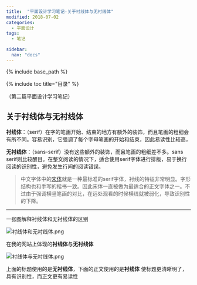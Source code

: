 ```yaml
---
title:  "平面设计学习笔记-关于衬线体与无衬线体"
modified: 2018-07-02
categories: 
  - 平面设计
tags:
  - 笔记

sidebar:
  nav: "docs"
---
```


{% include base_path %}

{% include toc title="目录" %}

（第二篇平面设计学习笔记）

## 关于衬线体与无衬线体

**衬线体**：（serif）在字的笔画开始、结束的地方有额外的装饰，而且笔画的粗细会有所不同。容易识别，它强调了每个字母笔画的开始和结束，因此易读性比较高，

**无衬线体**：（sans-serif）没有这些额外的装饰，而且笔画的粗细差不多。sans serif则比较醒目。在整文阅读的情况下，适合使用serif字体进行排版，易于换行阅读的识别性，避免发生行间的阅读错误。

> 中文字体中的[宋体](https://baike.baidu.com/item/%E5%AE%8B%E4%BD%93/836154)就是一种最标准的serif字体，衬线的特征非常明显。字形结构也和手写的楷书一致。因此宋体一直被做为最适合的正文字体之一。不过由于强调横竖笔画的对比，在远处观看的时候横线就被弱化，导致识别性的下降。

---
一张图解释衬线体和无衬线体的区别

![衬线体和无衬线体.png](https://upload-images.jianshu.io/upload_images/9400767-01a87c23a632f29f.png?imageMogr2/auto-orient/strip%7CimageView2/2/w/1240)

在我的网站上体现的**衬线体**与**无衬线体**

![衬线体与无衬线体.png](https://upload-images.jianshu.io/upload_images/9400767-cb3405e9ea1f61ae.png?imageMogr2/auto-orient/strip%7CimageView2/2/w/1240)

上面的标题使用的是**无衬线体**，下面的正文使用的是**衬线体**
使标题更清晰明了，具有识别性，而正文更有易读性